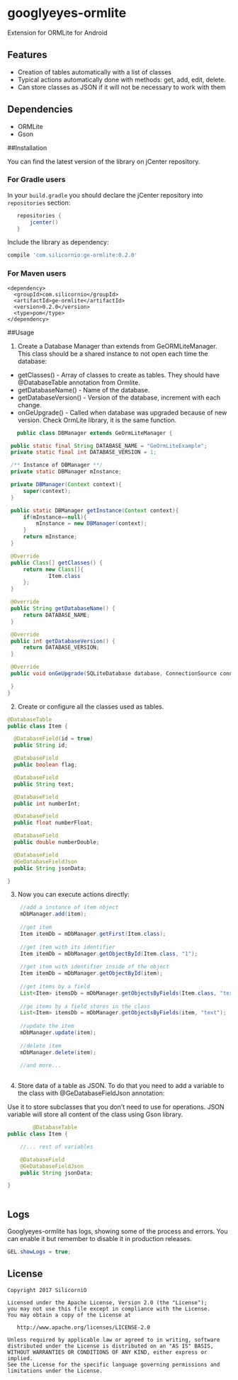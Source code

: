 # googlyeyes-ormlite
Extension for ORMLite for Android

## Features
 * Creation of tables automatically with a list of classes
 * Typical actions automatically done with methods: get, add, edit, delete.
 * Can store classes as JSON if it will not be necessary to work with them
 
## Dependencies
 * ORMLite
 * Gson

##Installation

You can find the latest version of the library on jCenter repository.

### For Gradle users

In your `build.gradle` you should declare the jCenter repository into `repositories` section:
```gradle
   repositories {
       jcenter()
   }
```
Include the library as dependency:
```gradle
compile 'com.silicornio:ge-ormlite:0.2.0'
```

### For Maven users
```maven
<dependency>
  <groupId>com.silicornio</groupId>
  <artifactId>ge-ormlite</artifactId>
  <version>0.2.0</version>
  <type>pom</type>
</dependency>
```

##Usage

1. Create a Database Manager than extends from GeORMLiteManager. This class should be a shared instance to not open each time the database:

  * getClasses() - Array of classes to create as tables. They should have @DatabaseTable annotation from Ormlite.
  * getDatabaseName() - Name of the database.
  * getDatabaseVersion() - Version of the database, increment with each change.
  * onGeUpgrade() - Called when database was upgraded because of new version. Check OrmLite library, it is the same function.
 
   ```java
      public class DBManager extends GeOrmLiteManager {

    public static final String DATABASE_NAME = "GeOrmLiteExample";
    private static final int DATABASE_VERSION = 1;

    /** Instance of DBManager **/
    private static DBManager mInstance;

    private DBManager(Context context){
        super(context);
    }

    public static DBManager getInstance(Context context){
        if(mInstance==null){
            mInstance = new DBManager(context);
        }
        return mInstance;
    }

    @Override
    public Class[] getClasses() {
        return new Class[]{
                Item.class
        };
    }

    @Override
    public String getDatabaseName() {
        return DATABASE_NAME;
    }

    @Override
    public int getDatabaseVersion() {
        return DATABASE_VERSION;
    }

    @Override
    public void onGeUpgrade(SQLiteDatabase database, ConnectionSource connectionSource, int oldVersion, int newVersion) {

    }
}
   ```

2. Create or configure all the classes used as tables.

  ```java
  @DatabaseTable
public class Item {

    @DatabaseField(id = true)
    public String id;

    @DatabaseField
    public boolean flag;

    @DatabaseField
    public String text;

    @DatabaseField
    public int numberInt;

    @DatabaseField
    public float numberFloat;

    @DatabaseField
    public double numberDouble;

    @DatabaseField
    @GeDatabaseFieldJson
    public String jsonData;

}
   ```
   
3. Now you can execute actions directly:
  
  ```java
	  //add a instance of item object
      mDbManager.add(item);
	  
	  //get item
	  Item itemDb = mDbManager.getFirst(Item.class);
	  
	  //get item with its identifier
	  Item itemDb = mDbManager.getObjectById(Item.class, "1");
	  
	  //get item with identifier inside of the object
	  Item itemDb = mDbManager.getObjectById(item);
	  
	  //get items by a field
	  List<Item> itemsDb = mDbManager.getObjectsByFields(Item.class, "text=text");
	  
	  //ge items by a field stores in the class
	  List<Item> itemsDb = mDbManager.getObjectsByFields(item, "text");
	  
	  //update the item
	  mDbManager.update(item);
	  
	  //delete item
	  mDbManager.delete(item);
	  
	  //and more...	  
	  
   ```

4. Store data of a table as JSON. To do that you need to add a variable to the class with @GeDatabaseFieldJson annotation:

  Use it to store subclasses that you don't need to use for operations. JSON variable will store all content of the class using Gson library.

```java
	    @DatabaseTable
public class Item {

    //... rest of variables

    @DatabaseField
    @GeDatabaseFieldJson
    public String jsonData;

}
	  
   ```

## Logs

Googlyeyes-ormlite has logs, showing some of the process and errors. You can enable it but remember to disable it in production releases.

  ```java
  GEL.showLogs = true;
  ```
   
## License

    Copyright 2017 SilicorniO

    Licensed under the Apache License, Version 2.0 (the "License");
    you may not use this file except in compliance with the License.
    You may obtain a copy of the License at

       http://www.apache.org/licenses/LICENSE-2.0

    Unless required by applicable law or agreed to in writing, software
    distributed under the License is distributed on an "AS IS" BASIS,
    WITHOUT WARRANTIES OR CONDITIONS OF ANY KIND, either express or implied.
    See the License for the specific language governing permissions and
    limitations under the License.
